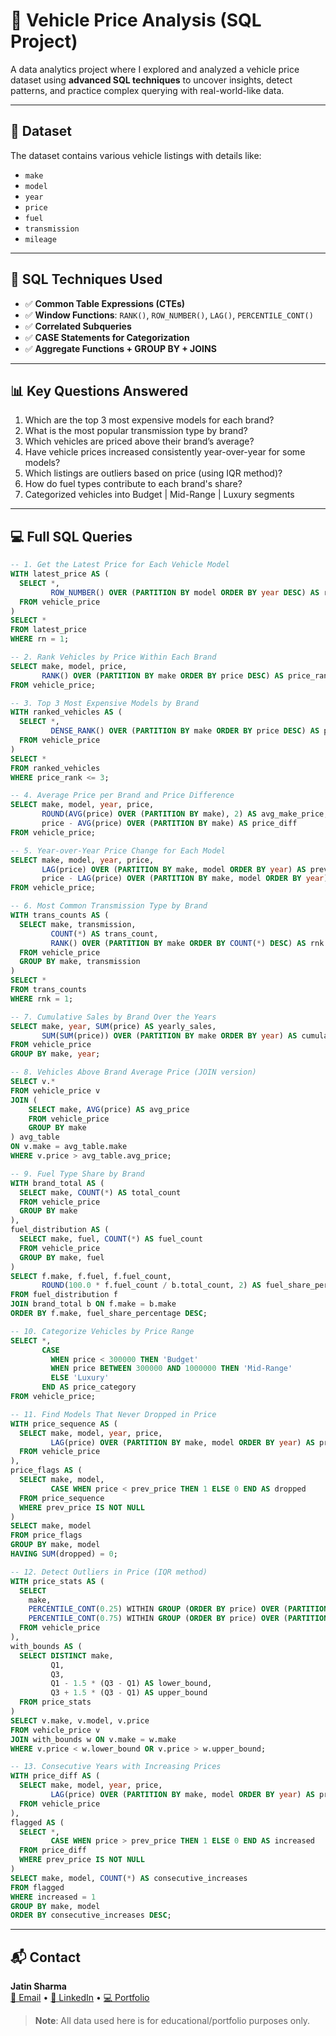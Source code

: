 
# 🚗 Vehicle Price Analysis (SQL Project)

A data analytics project where I explored and analyzed a vehicle price dataset using **advanced SQL techniques** to uncover insights, detect patterns, and practice complex querying with real-world-like data.

---

## 📁 Dataset
The dataset contains various vehicle listings with details like:
- `make`
- `model`
- `year`
- `price`
- `fuel`
- `transmission`
- `mileage`

---

## 🧠 SQL Techniques Used

- ✅ **Common Table Expressions (CTEs)**
- ✅ **Window Functions**: `RANK()`, `ROW_NUMBER()`, `LAG()`, `PERCENTILE_CONT()`
- ✅ **Correlated Subqueries**
- ✅ **CASE Statements for Categorization**
- ✅ **Aggregate Functions + GROUP BY + JOINS**

---

## 📊 Key Questions Answered

1. Which are the top 3 most expensive models for each brand?
2. What is the most popular transmission type by brand?
3. Which vehicles are priced above their brand’s average?
4. Have vehicle prices increased consistently year-over-year for some models?
5. Which listings are outliers based on price (using IQR method)?
6. How do fuel types contribute to each brand's share?
7. Categorized vehicles into Budget | Mid-Range | Luxury segments

---

## 💻 Full SQL Queries

```sql
-- 1. Get the Latest Price for Each Vehicle Model
WITH latest_price AS (
  SELECT *,
         ROW_NUMBER() OVER (PARTITION BY model ORDER BY year DESC) AS rn
  FROM vehicle_price
)
SELECT *
FROM latest_price
WHERE rn = 1;

-- 2. Rank Vehicles by Price Within Each Brand
SELECT make, model, price,
       RANK() OVER (PARTITION BY make ORDER BY price DESC) AS price_rank
FROM vehicle_price;

-- 3. Top 3 Most Expensive Models by Brand
WITH ranked_vehicles AS (
  SELECT *, 
         DENSE_RANK() OVER (PARTITION BY make ORDER BY price DESC) AS price_rank
  FROM vehicle_price
)
SELECT *
FROM ranked_vehicles
WHERE price_rank <= 3;

-- 4. Average Price per Brand and Price Difference
SELECT make, model, year, price,
       ROUND(AVG(price) OVER (PARTITION BY make), 2) AS avg_make_price,
       price - AVG(price) OVER (PARTITION BY make) AS price_diff
FROM vehicle_price;

-- 5. Year-over-Year Price Change for Each Model
SELECT make, model, year, price,
       LAG(price) OVER (PARTITION BY make, model ORDER BY year) AS prev_year_price,
       price - LAG(price) OVER (PARTITION BY make, model ORDER BY year) AS price_change
FROM vehicle_price;

-- 6. Most Common Transmission Type by Brand
WITH trans_counts AS (
  SELECT make, transmission,
         COUNT(*) AS trans_count,
         RANK() OVER (PARTITION BY make ORDER BY COUNT(*) DESC) AS rnk
  FROM vehicle_price
  GROUP BY make, transmission
)
SELECT *
FROM trans_counts
WHERE rnk = 1;

-- 7. Cumulative Sales by Brand Over the Years
SELECT make, year, SUM(price) AS yearly_sales,
       SUM(SUM(price)) OVER (PARTITION BY make ORDER BY year) AS cumulative_sales
FROM vehicle_price
GROUP BY make, year;

-- 8. Vehicles Above Brand Average Price (JOIN version)
SELECT v.*
FROM vehicle_price v
JOIN (
    SELECT make, AVG(price) AS avg_price
    FROM vehicle_price
    GROUP BY make
) avg_table
ON v.make = avg_table.make
WHERE v.price > avg_table.avg_price;

-- 9. Fuel Type Share by Brand
WITH brand_total AS (
  SELECT make, COUNT(*) AS total_count
  FROM vehicle_price
  GROUP BY make
),
fuel_distribution AS (
  SELECT make, fuel, COUNT(*) AS fuel_count
  FROM vehicle_price
  GROUP BY make, fuel
)
SELECT f.make, f.fuel, f.fuel_count,
       ROUND(100.0 * f.fuel_count / b.total_count, 2) AS fuel_share_percentage
FROM fuel_distribution f
JOIN brand_total b ON f.make = b.make
ORDER BY f.make, fuel_share_percentage DESC;

-- 10. Categorize Vehicles by Price Range
SELECT *,
       CASE 
         WHEN price < 300000 THEN 'Budget'
         WHEN price BETWEEN 300000 AND 1000000 THEN 'Mid-Range'
         ELSE 'Luxury'
       END AS price_category
FROM vehicle_price;

-- 11. Find Models That Never Dropped in Price
WITH price_sequence AS (
  SELECT make, model, year, price,
         LAG(price) OVER (PARTITION BY make, model ORDER BY year) AS prev_price
  FROM vehicle_price
),
price_flags AS (
  SELECT make, model,
         CASE WHEN price < prev_price THEN 1 ELSE 0 END AS dropped
  FROM price_sequence
  WHERE prev_price IS NOT NULL
)
SELECT make, model
FROM price_flags
GROUP BY make, model
HAVING SUM(dropped) = 0;

-- 12. Detect Outliers in Price (IQR method)
WITH price_stats AS (
  SELECT 
    make,
    PERCENTILE_CONT(0.25) WITHIN GROUP (ORDER BY price) OVER (PARTITION BY make) AS Q1,
    PERCENTILE_CONT(0.75) WITHIN GROUP (ORDER BY price) OVER (PARTITION BY make) AS Q3
  FROM vehicle_price
),
with_bounds AS (
  SELECT DISTINCT make,
         Q1,
         Q3,
         Q1 - 1.5 * (Q3 - Q1) AS lower_bound,
         Q3 + 1.5 * (Q3 - Q1) AS upper_bound
  FROM price_stats
)
SELECT v.make, v.model, v.price
FROM vehicle_price v
JOIN with_bounds w ON v.make = w.make
WHERE v.price < w.lower_bound OR v.price > w.upper_bound;

-- 13. Consecutive Years with Increasing Prices
WITH price_diff AS (
  SELECT make, model, year, price,
         LAG(price) OVER (PARTITION BY make, model ORDER BY year) AS prev_price
  FROM vehicle_price
),
flagged AS (
  SELECT *, 
         CASE WHEN price > prev_price THEN 1 ELSE 0 END AS increased
  FROM price_diff
  WHERE prev_price IS NOT NULL
)
SELECT make, model, COUNT(*) AS consecutive_increases
FROM flagged
WHERE increased = 1
GROUP BY make, model
ORDER BY consecutive_increases DESC;
```

---

## 📬 Contact

**Jatin Sharma**  
[📧 Email](mailto:jatinsharma@email.com) • [🔗 LinkedIn](https://www.linkedin.com/in/jatinsharma) • [💻 Portfolio](https://github.com/J987git)

> **Note**: All data used here is for educational/portfolio purposes only.
